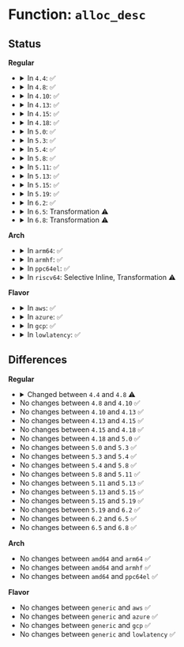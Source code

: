 # Function: <code>alloc_desc</code>

## Status
<b>Regular</b>
<ul>
<li>
<details>
<summary>In <code>4.4</code>: ✅</summary>

```c
struct irq_desc *alloc_desc(int irq, int node, struct module *owner);
```

**Collision:** Unique Static

**Inline:** No

**Transformation:** False

**Instances:**

```
In kernel/irq/irqdesc.c (ffffffff810da0d0)
Location: kernel/irq/irqdesc.c:144
Inline: False
Direct callers:
  - kernel/irq/irqdesc.c:__irq_alloc_descs
  - kernel/irq/irqdesc.c:early_irq_init
```
**Symbols:**

```
ffffffff810da0d0-ffffffff810da2c8: alloc_desc (STB_LOCAL)
```
</details>
</li>
<li>
<details>
<summary>In <code>4.8</code>: ✅</summary>

```c
struct irq_desc *alloc_desc(int irq, int node, unsigned int flags, const struct cpumask *affinity, struct module *owner);
```

**Collision:** Unique Static

**Inline:** No

**Transformation:** False

**Instances:**

```
In kernel/irq/irqdesc.c (ffffffff810df5c0)
Location: kernel/irq/irqdesc.c:166
Inline: False
Direct callers:
  - kernel/irq/irqdesc.c:__irq_alloc_descs
  - kernel/irq/irqdesc.c:early_irq_init
```
**Symbols:**

```
ffffffff810df5c0-ffffffff810df7cd: alloc_desc (STB_LOCAL)
```
</details>
</li>
<li>
<details>
<summary>In <code>4.10</code>: ✅</summary>

```c
struct irq_desc *alloc_desc(int irq, int node, unsigned int flags, const struct cpumask *affinity, struct module *owner);
```

**Collision:** Unique Static

**Inline:** No

**Transformation:** False

**Instances:**

```
In kernel/irq/irqdesc.c (ffffffff810e5d00)
Location: kernel/irq/irqdesc.c:342
Inline: False
Direct callers:
  - kernel/irq/irqdesc.c:__irq_alloc_descs
  - kernel/irq/irqdesc.c:early_irq_init
```
**Symbols:**

```
ffffffff810e5d00-ffffffff810e5efe: alloc_desc (STB_LOCAL)
```
</details>
</li>
<li>
<details>
<summary>In <code>4.13</code>: ✅</summary>

```c
struct irq_desc *alloc_desc(int irq, int node, unsigned int flags, const struct cpumask *affinity, struct module *owner);
```

**Collision:** Unique Static

**Inline:** No

**Transformation:** False

**Instances:**

```
In kernel/irq/irqdesc.c (ffffffff810e5320)
Location: kernel/irq/irqdesc.c:357
Inline: False
Direct callers:
  - kernel/irq/irqdesc.c:__irq_alloc_descs
  - kernel/irq/irqdesc.c:early_irq_init
```
**Symbols:**

```
ffffffff810e5320-ffffffff810e554c: alloc_desc (STB_LOCAL)
```
</details>
</li>
<li>
<details>
<summary>In <code>4.15</code>: ✅</summary>

```c
struct irq_desc *alloc_desc(int irq, int node, unsigned int flags, const struct cpumask *affinity, struct module *owner);
```

**Collision:** Unique Static

**Inline:** No

**Transformation:** False

**Instances:**

```
In kernel/irq/irqdesc.c (ffffffff810ed580)
Location: kernel/irq/irqdesc.c:355
Inline: False
Direct callers:
  - kernel/irq/irqdesc.c:__irq_alloc_descs
  - kernel/irq/irqdesc.c:early_irq_init
```
**Symbols:**

```
ffffffff810ed580-ffffffff810ed79b: alloc_desc (STB_LOCAL)
```
</details>
</li>
<li>
<details>
<summary>In <code>4.18</code>: ✅</summary>

```c
struct irq_desc *alloc_desc(int irq, int node, unsigned int flags, const struct cpumask *affinity, struct module *owner);
```

**Collision:** Unique Static

**Inline:** No

**Transformation:** False

**Instances:**

```
In kernel/irq/irqdesc.c (ffffffff810f5950)
Location: kernel/irq/irqdesc.c:372
Inline: False
Direct callers:
  - kernel/irq/irqdesc.c:__irq_alloc_descs
  - kernel/irq/irqdesc.c:early_irq_init
```
**Symbols:**

```
ffffffff810f5950-ffffffff810f5b6b: alloc_desc (STB_LOCAL)
```
</details>
</li>
<li>
<details>
<summary>In <code>5.0</code>: ✅</summary>

```c
struct irq_desc *alloc_desc(int irq, int node, unsigned int flags, const struct cpumask *affinity, struct module *owner);
```

**Collision:** Unique Static

**Inline:** No

**Transformation:** False

**Instances:**

```
In kernel/irq/irqdesc.c (ffffffff811010e0)
Location: kernel/irq/irqdesc.c:372
Inline: False
Direct callers:
  - kernel/irq/irqdesc.c:__irq_alloc_descs
  - kernel/irq/irqdesc.c:early_irq_init
```
**Symbols:**

```
ffffffff811010e0-ffffffff811012fb: alloc_desc (STB_LOCAL)
```
</details>
</li>
<li>
<details>
<summary>In <code>5.3</code>: ✅</summary>

```c
struct irq_desc *alloc_desc(int irq, int node, unsigned int flags, const struct cpumask *affinity, struct module *owner);
```

**Collision:** Unique Static

**Inline:** No

**Transformation:** False

**Instances:**

```
In kernel/irq/irqdesc.c (ffffffff811098e0)
Location: kernel/irq/irqdesc.c:387
Inline: False
Direct callers:
  - kernel/irq/irqdesc.c:__irq_alloc_descs
  - kernel/irq/irqdesc.c:early_irq_init
```
**Symbols:**

```
ffffffff811098e0-ffffffff81109af8: alloc_desc (STB_LOCAL)
```
</details>
</li>
<li>
<details>
<summary>In <code>5.4</code>: ✅</summary>

```c
struct irq_desc *alloc_desc(int irq, int node, unsigned int flags, const struct cpumask *affinity, struct module *owner);
```

**Collision:** Unique Static

**Inline:** No

**Transformation:** False

**Instances:**

```
In kernel/irq/irqdesc.c (ffffffff81115cb0)
Location: kernel/irq/irqdesc.c:387
Inline: False
Direct callers:
  - kernel/irq/irqdesc.c:__irq_alloc_descs
  - kernel/irq/irqdesc.c:early_irq_init
```
**Symbols:**

```
ffffffff81115cb0-ffffffff81115ec8: alloc_desc (STB_LOCAL)
```
</details>
</li>
<li>
<details>
<summary>In <code>5.8</code>: ✅</summary>

```c
struct irq_desc *alloc_desc(int irq, int node, unsigned int flags, const struct cpumask *affinity, struct module *owner);
```

**Collision:** Unique Static

**Inline:** No

**Transformation:** False

**Instances:**

```
In kernel/irq/irqdesc.c (ffffffff811217b0)
Location: kernel/irq/irqdesc.c:387
Inline: False
Direct callers:
  - kernel/irq/irqdesc.c:early_irq_init
  - kernel/irq/irqdesc.c:alloc_descs
```
**Symbols:**

```
ffffffff811217b0-ffffffff811218ec: alloc_desc (STB_LOCAL)
```
</details>
</li>
<li>
<details>
<summary>In <code>5.11</code>: ✅</summary>

```c
struct irq_desc *alloc_desc(int irq, int node, unsigned int flags, const struct cpumask *affinity, struct module *owner);
```

**Collision:** Unique Static

**Inline:** No

**Transformation:** False

**Instances:**

```
In kernel/irq/irqdesc.c (ffffffff8111d8e0)
Location: kernel/irq/irqdesc.c:389
Inline: False
Direct callers:
  - kernel/irq/irqdesc.c:early_irq_init
  - kernel/irq/irqdesc.c:alloc_descs
```
**Symbols:**

```
ffffffff8111d8e0-ffffffff8111da1c: alloc_desc (STB_LOCAL)
```
</details>
</li>
<li>
<details>
<summary>In <code>5.13</code>: ✅</summary>

```c
struct irq_desc *alloc_desc(int irq, int node, unsigned int flags, const struct cpumask *affinity, struct module *owner);
```

**Collision:** Unique Static

**Inline:** No

**Transformation:** False

**Instances:**

```
In kernel/irq/irqdesc.c (ffffffff8111daa0)
Location: kernel/irq/irqdesc.c:389
Inline: False
Direct callers:
  - kernel/irq/irqdesc.c:early_irq_init
  - kernel/irq/irqdesc.c:alloc_descs
```
**Symbols:**

```
ffffffff8111daa0-ffffffff8111dcbb: alloc_desc (STB_LOCAL)
```
</details>
</li>
<li>
<details>
<summary>In <code>5.15</code>: ✅</summary>

```c
struct irq_desc *alloc_desc(int irq, int node, unsigned int flags, const struct cpumask *affinity, struct module *owner);
```

**Collision:** Unique Static

**Inline:** No

**Transformation:** False

**Instances:**

```
In kernel/irq/irqdesc.c (ffffffff8113deb0)
Location: kernel/irq/irqdesc.c:389
Inline: False
Direct callers:
  - kernel/irq/irqdesc.c:early_irq_init
  - kernel/irq/irqdesc.c:alloc_descs
```
**Symbols:**

```
ffffffff8113deb0-ffffffff8113e0f9: alloc_desc (STB_LOCAL)
```
</details>
</li>
<li>
<details>
<summary>In <code>5.19</code>: ✅</summary>

```c
struct irq_desc *alloc_desc(int irq, int node, unsigned int flags, const struct cpumask *affinity, struct module *owner);
```

**Collision:** Unique Static

**Inline:** No

**Transformation:** False

**Instances:**

```
In kernel/irq/irqdesc.c (ffffffff811614b0)
Location: kernel/irq/irqdesc.c:389
Inline: False
Direct callers:
  - kernel/irq/irqdesc.c:early_irq_init
  - kernel/irq/irqdesc.c:alloc_descs
```
**Symbols:**

```
ffffffff811614b0-ffffffff81161722: alloc_desc (STB_LOCAL)
```
</details>
</li>
<li>
<details>
<summary>In <code>6.2</code>: ✅</summary>

```c
struct irq_desc *alloc_desc(int irq, int node, unsigned int flags, const struct cpumask *affinity, struct module *owner);
```

**Collision:** Unique Static

**Inline:** No

**Transformation:** False

**Instances:**

```
In kernel/irq/irqdesc.c (ffffffff81194b30)
Location: kernel/irq/irqdesc.c:392
Inline: False
Direct callers:
  - kernel/irq/irqdesc.c:early_irq_init
  - kernel/irq/irqdesc.c:alloc_descs
```
**Symbols:**

```
ffffffff81194b30-ffffffff81194dab: alloc_desc (STB_LOCAL)
```
</details>
</li>
<li>
<details>
<summary>In <code>6.5</code>: Transformation ⚠️</summary>

```c
struct irq_desc *alloc_desc(int irq, int node, unsigned int flags, const struct cpumask *affinity, struct module *owner);
```

**Collision:** Unique Static

**Inline:** No

**Transformation:** True

**Instances:**

```
In kernel/irq/irqdesc.c (0)
Location: kernel/irq/irqdesc.c:412
Inline: False
Direct callers:
  - kernel/irq/irqdesc.c:early_irq_init
  - kernel/irq/irqdesc.c:alloc_descs
```
**Symbols:**

```
ffffffff811a62b0-ffffffff811a6588: alloc_desc (STB_LOCAL)
ffffffff820d7f58-ffffffff820d7f73: alloc_desc.cold (STB_LOCAL)
```
</details>
</li>
<li>
<details>
<summary>In <code>6.8</code>: Transformation ⚠️</summary>

```c
struct irq_desc *alloc_desc(int irq, int node, unsigned int flags, const struct cpumask *affinity, struct module *owner);
```

**Collision:** Unique Static

**Inline:** No

**Transformation:** True

**Instances:**

```
In kernel/irq/irqdesc.c (0)
Location: kernel/irq/irqdesc.c:412
Inline: False
Direct callers:
  - kernel/irq/irqdesc.c:early_irq_init
  - kernel/irq/irqdesc.c:alloc_descs
```
**Symbols:**

```
ffffffff811b5da0-ffffffff811b60a7: alloc_desc (STB_LOCAL)
ffffffff821b31d9-ffffffff821b31f4: alloc_desc.cold (STB_LOCAL)
```
</details>
</li>
</ul>
<b>Arch</b>
<ul>
<li>
<details>
<summary>In <code>arm64</code>: ✅</summary>

```c
struct irq_desc *alloc_desc(int irq, int node, unsigned int flags, const struct cpumask *affinity, struct module *owner);
```

**Collision:** Unique Static

**Inline:** No

**Transformation:** False

**Instances:**

```
In kernel/irq/irqdesc.c (ffff800010177458)
Location: kernel/irq/irqdesc.c:387
Inline: False
Direct callers:
  - kernel/irq/irqdesc.c:__irq_alloc_descs
  - kernel/irq/irqdesc.c:early_irq_init
```
**Symbols:**

```
ffff800010177458-ffff800010177604: alloc_desc (STB_LOCAL)
```
</details>
</li>
<li>
<details>
<summary>In <code>armhf</code>: ✅</summary>

```c
struct irq_desc *alloc_desc(int irq, int node, unsigned int flags, const struct cpumask *affinity, struct module *owner);
```

**Collision:** Unique Static

**Inline:** No

**Transformation:** False

**Instances:**

```
In kernel/irq/irqdesc.c (c03c9364)
Location: kernel/irq/irqdesc.c:387
Inline: False
Direct callers:
  - kernel/irq/irqdesc.c:__irq_alloc_descs
  - kernel/irq/irqdesc.c:early_irq_init
```
**Symbols:**

```
c03c9364-c03c94ec: alloc_desc (STB_LOCAL)
```
</details>
</li>
<li>
<details>
<summary>In <code>ppc64el</code>: ✅</summary>

```c
struct irq_desc *alloc_desc(int irq, int node, unsigned int flags, const struct cpumask *affinity, struct module *owner);
```

**Collision:** Unique Static

**Inline:** No

**Transformation:** False

**Instances:**

```
In kernel/irq/irqdesc.c (c0000000001d0ff0)
Location: kernel/irq/irqdesc.c:387
Inline: False
Direct callers:
  - kernel/irq/irqdesc.c:__irq_alloc_descs
  - kernel/irq/irqdesc.c:__irq_alloc_descs
  - kernel/irq/irqdesc.c:early_irq_init
```
**Symbols:**

```
c0000000001d0ff0-c0000000001d1224: alloc_desc (STB_LOCAL)
```
</details>
</li>
<li>
<details>
<summary>In <code>riscv64</code>: Selective Inline, Transformation ⚠️</summary>

**Collision:** Unique Static

**Inline:** Selective

**Transformation:** True

**Instances:**

```
In kernel/irq/irqdesc.c (ffffffe000112496)
Location: kernel/irq/irqdesc.c:387
Inline: True
Direct callers:
  - kernel/irq/irqdesc.c:__irq_alloc_descs
  - kernel/irq/irqdesc.c:early_irq_init
```
**Symbols:**

```
ffffffe000112496-ffffffe000112642: alloc_desc.isra.0 (STB_LOCAL)
```
</details>
</li>
</ul>
<b>Flavor</b>
<ul>
<li>
<details>
<summary>In <code>aws</code>: ✅</summary>

```c
struct irq_desc *alloc_desc(int irq, int node, unsigned int flags, const struct cpumask *affinity, struct module *owner);
```

**Collision:** Unique Static

**Inline:** No

**Transformation:** False

**Instances:**

```
In kernel/irq/irqdesc.c (ffffffff8110e290)
Location: kernel/irq/irqdesc.c:387
Inline: False
Direct callers:
  - kernel/irq/irqdesc.c:__irq_alloc_descs
  - kernel/irq/irqdesc.c:early_irq_init
```
**Symbols:**

```
ffffffff8110e290-ffffffff8110e4a8: alloc_desc (STB_LOCAL)
```
</details>
</li>
<li>
<details>
<summary>In <code>azure</code>: ✅</summary>

```c
struct irq_desc *alloc_desc(int irq, int node, unsigned int flags, const struct cpumask *affinity, struct module *owner);
```

**Collision:** Unique Static

**Inline:** No

**Transformation:** False

**Instances:**

```
In kernel/irq/irqdesc.c (ffffffff810feff0)
Location: kernel/irq/irqdesc.c:387
Inline: False
Direct callers:
  - kernel/irq/irqdesc.c:__irq_alloc_descs
  - kernel/irq/irqdesc.c:early_irq_init
```
**Symbols:**

```
ffffffff810feff0-ffffffff810ff208: alloc_desc (STB_LOCAL)
```
</details>
</li>
<li>
<details>
<summary>In <code>gcp</code>: ✅</summary>

```c
struct irq_desc *alloc_desc(int irq, int node, unsigned int flags, const struct cpumask *affinity, struct module *owner);
```

**Collision:** Unique Static

**Inline:** No

**Transformation:** False

**Instances:**

```
In kernel/irq/irqdesc.c (ffffffff8110c180)
Location: kernel/irq/irqdesc.c:387
Inline: False
Direct callers:
  - kernel/irq/irqdesc.c:__irq_alloc_descs
  - kernel/irq/irqdesc.c:early_irq_init
```
**Symbols:**

```
ffffffff8110c180-ffffffff8110c398: alloc_desc (STB_LOCAL)
```
</details>
</li>
<li>
<details>
<summary>In <code>lowlatency</code>: ✅</summary>

```c
struct irq_desc *alloc_desc(int irq, int node, unsigned int flags, const struct cpumask *affinity, struct module *owner);
```

**Collision:** Unique Static

**Inline:** No

**Transformation:** False

**Instances:**

```
In kernel/irq/irqdesc.c (ffffffff811178b0)
Location: kernel/irq/irqdesc.c:387
Inline: False
Direct callers:
  - kernel/irq/irqdesc.c:__irq_alloc_descs
  - kernel/irq/irqdesc.c:early_irq_init
```
**Symbols:**

```
ffffffff811178b0-ffffffff81117ac8: alloc_desc (STB_LOCAL)
```
</details>
</li>
</ul>

## Differences
<b>Regular</b>
<ul>
<li>
<details>
<summary>Changed between <code>4.4</code> and <code>4.8</code> ⚠️</summary>
<ul>
<li>
<b>Param added. </b>
<code>unsigned int flags</code>
</li>
<li>
<b>Param added. </b>
<code>const struct cpumask *affinity</code>
</li>
<li>
<b>Param reordered. </b>
<code>irq, node, owner</code> ➡️ <code>irq, node, flags, affinity, owner</code>
</li>
</ul>
</details>
</li>
<li>
No changes between <code>4.8</code> and <code>4.10</code> ✅
</li>
<li>
No changes between <code>4.10</code> and <code>4.13</code> ✅
</li>
<li>
No changes between <code>4.13</code> and <code>4.15</code> ✅
</li>
<li>
No changes between <code>4.15</code> and <code>4.18</code> ✅
</li>
<li>
No changes between <code>4.18</code> and <code>5.0</code> ✅
</li>
<li>
No changes between <code>5.0</code> and <code>5.3</code> ✅
</li>
<li>
No changes between <code>5.3</code> and <code>5.4</code> ✅
</li>
<li>
No changes between <code>5.4</code> and <code>5.8</code> ✅
</li>
<li>
No changes between <code>5.8</code> and <code>5.11</code> ✅
</li>
<li>
No changes between <code>5.11</code> and <code>5.13</code> ✅
</li>
<li>
No changes between <code>5.13</code> and <code>5.15</code> ✅
</li>
<li>
No changes between <code>5.15</code> and <code>5.19</code> ✅
</li>
<li>
No changes between <code>5.19</code> and <code>6.2</code> ✅
</li>
<li>
No changes between <code>6.2</code> and <code>6.5</code> ✅
</li>
<li>
No changes between <code>6.5</code> and <code>6.8</code> ✅
</li>
</ul>
<b>Arch</b>
<ul>
<li>
No changes between <code>amd64</code> and <code>arm64</code> ✅
</li>
<li>
No changes between <code>amd64</code> and <code>armhf</code> ✅
</li>
<li>
No changes between <code>amd64</code> and <code>ppc64el</code> ✅
</li>
</ul>
<b>Flavor</b>
<ul>
<li>
No changes between <code>generic</code> and <code>aws</code> ✅
</li>
<li>
No changes between <code>generic</code> and <code>azure</code> ✅
</li>
<li>
No changes between <code>generic</code> and <code>gcp</code> ✅
</li>
<li>
No changes between <code>generic</code> and <code>lowlatency</code> ✅
</li>
</ul>
